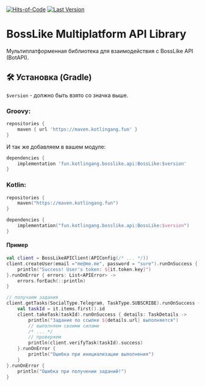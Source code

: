 [![Hits-of-Code](https://hitsofcode.com/github/y9neon/BossLikeAPI)](https://hitsofcode.com/github/y9neon/BossLikeAPI/view)
[![Last Version](https://badge.kotlingang.fun/maven/fun/kotlingang/bosslike/api/BossLike)](https://maven.kotlingang.fun/fun/kotlingang/bosslike/api/BossLike)

# BossLike Multiplatform API Library
Мультиплатформенная библиотека для взаимодействия с BossLike API (BotAPI).
## 🛠 Установка (Gradle)
`$version` - должно быть взято со значка выше.
### Groovy:
```groovy
repositories {
    maven { url 'https://maven.kotlingang.fun' }
}
```
И так же добавляем в вашем модуле:
```groovy
dependencies {
    implementation 'fun.kotlingang.bosslike.api:BossLike:$version'
}
```
### Kotlin:
```kotlin
repositories {
    maven("https://maven.kotlingang.fun")
}
```
```kotlin
dependencies {
    implementation("fun.kotlingang.bosslike.api:BossLike:$version")
}
```
#### Пример
```kotlin
val client = BossLikeAPIClient(APIConfig(/* ... */))
client.createUser(email ="me@me.me", password = "sure").runOnSuccess {
    println("Success! User's token: ${it.token.key}")
}.runOnError { errors: List<APIError> ->
    errors.forEach(::println)
}

// получаем задания
client.getTasks(SocialType.Telegram, TaskType.SUBSCRIBE).runOnSuccess {
    val taskId = it.items.first().id
    client.takeTask(taskId).runOnSuccess { details: TaskDetails ->
        println("Задание по ссылке ${details.url} выполняется")
        // выполняем своими силами
        /* ... */
        // проверяем
        println(client.verifyTask(taskId).success)
    }.runOnError {
        println("Ошибка при инициализации выполнения")
    }
}.runOnError {
    println("Ошибка при получении заданий!")
}
```
